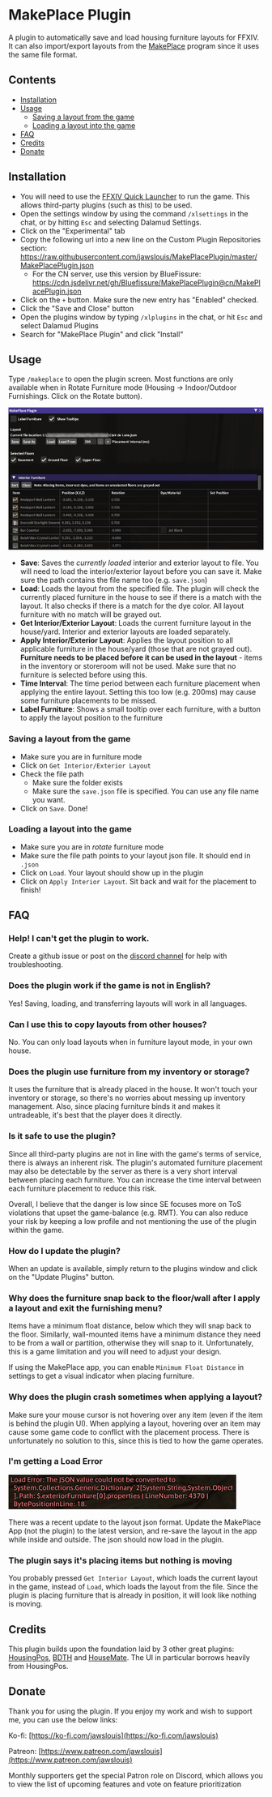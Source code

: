 # MakePlace Plugin

A plugin to automatically save and load housing furniture layouts for FFXIV. It can also import/export layouts from the [MakePlace](https://jawslouis.itch.io/makeplace) program since it uses the same file format.

## Contents
* [Installation](#installation)
* [Usage](#usage)
  * [Saving a layout from the game](#saving-a-layout-from-the-game)
  * [Loading a layout into the game](#loading-a-layout-into-the-game)  
* [FAQ](#faq)
* [Credits](#credits)
* [Donate](#donate)


## Installation

* You will need to use the [FFXIV Quick Launcher](https://goatcorp.github.io/) to run the game. This allows third-party plugins (such as this) to be used.
* Open the settings window by using the command `/xlsettings` in the chat, or by hitting `Esc` and selecting Dalamud Settings.
* Click on the "Experimental" tab
* Copy the following url into a new line on the Custom Plugin Repositories section: https://raw.githubusercontent.com/jawslouis/MakePlacePlugin/master/MakePlacePlugin.json
  - For the CN server, use this version by BlueFissure: https://cdn.jsdelivr.net/gh/Bluefissure/MakePlacePlugin@cn/MakePlacePlugin.json
* Click on the `+` button. Make sure the new entry has "Enabled" checked.
* Click the "Save and Close" button
* Open the plugins window by typing `/xlplugins` in the chat, or hit `Esc` and select Dalamud Plugins
* Search for "MakePlace Plugin" and click "Install"

## Usage
Type `/makeplace` to open the plugin screen. Most functions are only available when in Rotate Furniture mode (Housing -> Indoor/Outdoor Furnishings. Click on the Rotate button).

![Settings](screenshot.png?raw=true)  

* **Save**: Saves the *currently loaded* interior and exterior layout to file. You will need to load the interior/exterior layout before you can save it. Make sure the path contains the file name too (e.g. `save.json`)
* **Load**: Loads the layout from the specified file. The plugin will check the currently placed furniture in the house to see if there is a match with the layout. It also checks if there is a match for the dye color. All layout furniture with no match will be grayed out.
* **Get Interior/Exterior Layout**: Loads the current furniture layout in the house/yard. Interior and exterior layouts are loaded separately.
* **Apply Interior/Exterior Layout**: Applies the layout position to all applicable furniture in the house/yard (those that are not grayed out). **Furniture needs to be placed before it can be used in the layout** - items in the inventory or storeroom will not be used. Make sure that no furniture is selected before using this.
* **Time Interval**: The time period between each furniture placement when applying the entire layout. Setting this too low (e.g. 200ms) may cause some furniture placements to be missed. 
* **Label Furniture**: Shows a small tooltip over each furniture, with a button to apply the layout position to the furniture

### Saving a layout from the game
* Make sure you are in furniture mode
* Click on `Get Interior/Exterior Layout`
* Check the file path
  * Make sure the folder exists
  * Make sure the `save.json` file is specified. You can use any file name you want.
* Click on `Save`. Done!

### Loading a layout into the game
* Make sure you are in *rotate* furniture mode
* Make sure the file path points to your layout json file. It should end in `.json`
* Click on `Load`. Your layout should show up in the plugin
* Click on `Apply Interior Layout`. Sit back and wait for the placement to finish!

###

## FAQ
### Help! I can't get the plugin to work.
Create a github issue or post on the [discord channel](https://discord.gg/YuvcPzCuhq) for help with troubleshooting.

### Does the plugin work if the game is not in English?
Yes! Saving, loading, and transferring layouts will work in all languages.

### Can I use this to copy layouts from other houses?
No. You can only load layouts when in furniture layout mode, in your own house.

### Does the plugin use furniture from my inventory or storage?
It uses the furniture that is already placed in the house. It won't touch your inventory or storage, so there's no worries about messing up inventory management. Also, since placing furniture binds it and makes it untradeable, it's best that the player does it directly.

### Is it safe to use the plugin?
Since all third-party plugins are not in line with the game's terms of service, there is always an inherent risk. The plugin's automated furniture placement may also be detectable by the server as there is a very short interval between placing each furniture. You can increase the time interval between each furniture placement to reduce this risk.

Overall, I believe that the danger is low since SE focuses more on ToS violations that upset the game-balance (e.g. RMT). You can also reduce your risk by keeping a low profile and not mentioning the use of the plugin within the game. 

### How do I update the plugin?
When an update is available, simply return to the plugins window and click on the "Update Plugins" button.

### Why does the furniture snap back to the floor/wall after I apply a layout and exit the furnishing menu?
Items have a minimum float distance, below which they will snap back to the floor. Similarly, wall-mounted items have a minimum distance they need to be from a wall or partition, otherwise they will snap to it. Unfortunately, this is a game limitation and you will need to adjust your design.

If using the MakePlace app, you can enable `Minimum Float Distance` in settings to get a visual indicator when placing furniture.

### Why does the plugin crash sometimes when applying a layout?
Make sure your mouse cursor is not hovering over any item (even if the item is behind the plugin UI). When applying a layout, hovering over an item may cause some game code to conflict with the placement process. There is unfortunately no solution to this, since this is tied to how the game operates.

### I'm getting a Load Error
![Load Error](load-error.png?raw=true)

There was a recent update to the layout json format. Update the MakePlace App (not the plugin) to the latest version, and re-save the layout in the app while inside and outside. The json should now load in the plugin.

### The plugin says it's placing items but nothing is moving
You probably pressed `Get Interior Layout`, which loads the current layout in the game, instead of `Load`, which loads the layout from the file. Since the plugin is placing furniture that is already in position, it will look like nothing is moving.

## Credits
This plugin builds upon the foundation laid by 3 other great plugins: [HousingPos](https://github.com/Bluefissure/HousingPos), [BDTH](https://github.com/LeonBlade/BDTHPlugin) and [HouseMate](https://github.com/lmcintyre/Housemate). The UI in particular borrows heavily from HousingPos.

## Donate
Thank you for using the plugin. If you enjoy my work and wish to support me, you can use the below links:

Ko-fi: [https://ko-fi.com/jawslouis](https://ko-fi.com/jawslouis)

Patreon: [https://www.patreon.com/jawslouis](https://www.patreon.com/jawslouis)

Monthly supporters get the special Patron role on Discord, which allows you to view the list of upcoming features and vote on feature prioritization
